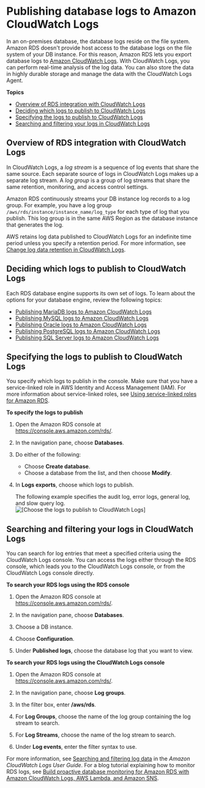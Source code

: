 # Publishing database logs to Amazon CloudWatch Logs<a name="USER_LogAccess.Procedural.UploadtoCloudWatch"></a>

In an on\-premises database, the database logs reside on the file system\. Amazon RDS doesn't provide host access to the database logs on the file system of your DB instance\. For this reason, Amazon RDS lets you export database logs to [Amazon CloudWatch Logs](https://docs.aws.amazon.com/AmazonCloudWatch/latest/logs/WhatIsCloudWatchLogs.html)\. With CloudWatch Logs, you can perform real\-time analysis of the log data\. You can also store the data in highly durable storage and manage the data with the CloudWatch Logs Agent\. 

**Topics**
+ [Overview of RDS integration with CloudWatch Logs](#rds-integration-cw-logs)
+ [Deciding which logs to publish to CloudWatch Logs](#engine-specific-logs)
+ [Specifying the logs to publish to CloudWatch Logs](#integrating_cloudwatchlogs.configure)
+ [Searching and filtering your logs in CloudWatch Logs](#accessing-logs-in-cloudwatch)

## Overview of RDS integration with CloudWatch Logs<a name="rds-integration-cw-logs"></a>

In CloudWatch Logs, a *log stream* is a sequence of log events that share the same source\. Each separate source of logs in CloudWatch Logs makes up a separate log stream\. A *log group* is a group of log streams that share the same retention, monitoring, and access control settings\.

Amazon RDS continuously streams your DB instance log records to a log group\. For example, you have a log group `/aws/rds/instance/instance_name/log_type` for each type of log that you publish\. This log group is in the same AWS Region as the database instance that generates the log\.

AWS retains log data published to CloudWatch Logs for an indefinite time period unless you specify a retention period\. For more information, see [Change log data retention in CloudWatch Logs](https://docs.aws.amazon.com/AmazonCloudWatch/latest/logs/Working-with-log-groups-and-streams.html#SettingLogRetention)\. 

## Deciding which logs to publish to CloudWatch Logs<a name="engine-specific-logs"></a>

Each RDS database engine supports its own set of logs\. To learn about the options for your database engine, review the following topics:
+ [Publishing MariaDB logs to Amazon CloudWatch Logs](USER_LogAccess.Concepts.MariaDB.md#USER_LogAccess.MariaDB.PublishtoCloudWatchLogs)
+ [Publishing MySQL logs to Amazon CloudWatch Logs](USER_LogAccess.MySQLDB.PublishtoCloudWatchLogs.md)
+ [Publishing Oracle logs to Amazon CloudWatch Logs](USER_LogAccess.Concepts.Oracle.md#USER_LogAccess.Oracle.PublishtoCloudWatchLogs)
+ [Publishing PostgreSQL logs to Amazon CloudWatch Logs](USER_LogAccess.Concepts.PostgreSQL.md#USER_LogAccess.Concepts.PostgreSQL.PublishtoCloudWatchLogs)
+ [Publishing SQL Server logs to Amazon CloudWatch Logs](USER_LogAccess.Concepts.SQLServer.md#USER_LogAccess.SQLServer.PublishtoCloudWatchLogs)

## Specifying the logs to publish to CloudWatch Logs<a name="integrating_cloudwatchlogs.configure"></a>

You specify which logs to publish in the console\. Make sure that you have a service\-linked role in AWS Identity and Access Management \(IAM\)\. For more information about service\-linked roles, see [Using service\-linked roles for Amazon RDS](UsingWithRDS.IAM.ServiceLinkedRoles.md)\.

**To specify the logs to publish**

1. Open the Amazon RDS console at [https://console\.aws\.amazon\.com/rds/](https://console.aws.amazon.com/rds/)\.

1. In the navigation pane, choose **Databases**\.

1. Do either of the following:
   + Choose **Create database**\.
   + Choose a database from the list, and then choose **Modify**\.

1. In **Logs exports**, choose which logs to publish\.

   The following example specifies the audit log, error logs, general log, and slow query log\.  
![\[Choose the logs to publish to CloudWatch Logs\]](http://docs.aws.amazon.com/AmazonRDS/latest/UserGuide/images/AddCWLogs.png)

## Searching and filtering your logs in CloudWatch Logs<a name="accessing-logs-in-cloudwatch"></a>

You can search for log entries that meet a specified criteria using the CloudWatch Logs console\. You can access the logs either through the RDS console, which leads you to the CloudWatch Logs console, or from the CloudWatch Logs console directly\.

**To search your RDS logs using the RDS console**

1. Open the Amazon RDS console at [https://console\.aws\.amazon\.com/rds/](https://console.aws.amazon.com/rds/)\.

1. In the navigation pane, choose **Databases**\.

1. Choose a DB instance\.

1. Choose **Configuration**\.

1. Under **Published logs**, choose the database log that you want to view\.

**To search your RDS logs using the CloudWatch Logs console**

1. Open the Amazon RDS console at [https://console\.aws\.amazon\.com/rds/](https://console.aws.amazon.com/rds/)\.

1. In the navigation pane, choose **Log groups**\.

1. In the filter box, enter **/aws/rds**\.

1. For **Log Groups**, choose the name of the log group containing the log stream to search\.

1. For **Log Streams**, choose the name of the log stream to search\.

1. Under **Log events**, enter the filter syntax to use\.

For more information, see [Searching and filtering log data](https://docs.aws.amazon.com/AmazonCloudWatch/latest/logs/MonitoringLogData.html) in the *Amazon CloudWatch Logs User Guide*\. For a blog tutorial explaining how to monitor RDS logs, see [Build proactive database monitoring for Amazon RDS with Amazon CloudWatch Logs, AWS Lambda, and Amazon SNS](http://aws.amazon.com/blogs/database/build-proactive-database-monitoring-for-amazon-rds-with-amazon-cloudwatch-logs-aws-lambda-and-amazon-sns/)\.